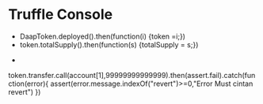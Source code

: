 

# Truffle Console
- DaapToken.deployed().then(function(i) {token =i;})
- token.totalSupply().then(function(s) {totalSupply = s;})
- ```
token.transfer.call(account[1],99999999999999).then(assert.fail).catch(function(error){
assert(error.message.indexOf("revert")>=0,"Error Must cintan revert")
})
```
